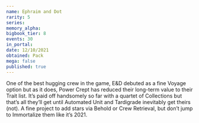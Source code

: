 ```yaml
---
name: Ephraim and Dot
rarity: 5
series:
memory_alpha:
bigbook_tier: 8
events: 30
in_portal:
date: 12/10/2021
obtained: Pack
mega: false
published: true
---
```


One of the best hugging crew in the game, E&D debuted as a fine Voyage option but as it does, Power Crept has reduced their long-term value to their Trait list. It’s paid off handsomely so far with a quartet of Collections but that’s all they’ll get until Automated Unit and Tardigrade inevitably get theirs (not). A fine project to add stars via Behold or Crew Retrieval, but don’t jump to Immortalize them like it’s 2021.
